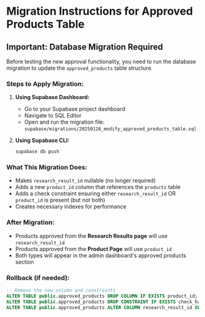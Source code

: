 # Migration Instructions for Approved Products Table

## Important: Database Migration Required

Before testing the new approval functionality, you need to run the database migration to update the `approved_products` table structure.

### Steps to Apply Migration:

1. **Using Supabase Dashboard:**
   - Go to your Supabase project dashboard
   - Navigate to SQL Editor
   - Open and run the migration file: `supabase/migrations/20250126_modify_approved_products_table.sql`

2. **Using Supabase CLI:**
   ```bash
   supabase db push
   ```

### What This Migration Does:

- Makes `research_result_id` nullable (no longer required)
- Adds a new `product_id` column that references the `products` table
- Adds a check constraint ensuring either `research_result_id` OR `product_id` is present (but not both)
- Creates necessary indexes for performance

### After Migration:

- Products approved from the **Research Results page** will use `research_result_id`
- Products approved from the **Product Page** will use `product_id`
- Both types will appear in the admin dashboard's approved products section

### Rollback (if needed):

```sql
-- Remove the new column and constraints
ALTER TABLE public.approved_products DROP COLUMN IF EXISTS product_id;
ALTER TABLE public.approved_products DROP CONSTRAINT IF EXISTS check_has_source_id;
ALTER TABLE public.approved_products ALTER COLUMN research_result_id SET NOT NULL;
```